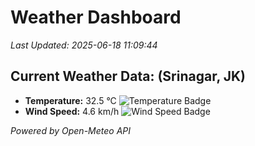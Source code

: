 
# Weather Dashboard

_Last Updated: 2025-06-18 11:09:44_

## Current Weather Data: (Srinagar, JK)
- **Temperature:** 32.5 °C ![Temperature Badge](https://img.shields.io/badge/Temperature-High%20Temp-orange)
- **Wind Speed:** 4.6 km/h ![Wind Speed Badge](https://img.shields.io/badge/Wind%20Speed-Light%20Wind-blue)

*Powered by Open-Meteo API*
